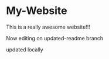 # My-Website

This is a really awesome website!!!

Now editing on updated-readme branch

updated locally
